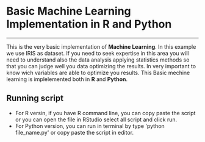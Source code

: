 # Basic Machine Learning Implementation in R and Python
------------------------------------------------------------------------------------------------------
This is the very basic implementation of **Machine Learning**. In this example we use IRIS as dataset.
If you need to seek expertise in this area you will need to understand also the data analysis applying statistics methods so that you can judge well you data optimizing the results. 
In very important to know wich variables are able to optimize you results. 
This Basic mechine learning is implelemented both in **R** and **Python**. 

## Running script

* For R versin, if you have R command line, you can copy paste the script or you can open the file in RStudio select all script and click run.
* For Python version,  you can run in terminal by type 'python file_name.py' or copy paste the script in editor.



